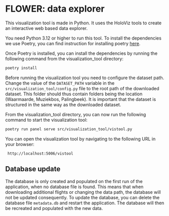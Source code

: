 # FLOWER: data explorer

This visualization tool is made in Python. It uses the HoloViz tools to create an interactive web based data explorer.

You need Python 3.12 or higher to run this tool. To install the dependencies we use Poetry, you can find instruction for installing poetry [here](https://python-poetry.org/docs/#installation).

Once Poetry is installed, you can install the dependencies by running the following command from the visualization_tool directory:

```bash
poetry install
```

Before running the visualization tool you need to configure the dataset path. Change the value of the `DATASET_PATH` variable in the `src/visualization_tool/config.py` file to the root path of the downloaded dataset. This folder should thus contain folders being the location (Waarmaarde, Muziekbos, Palingbeek).
It is important that the dataset is structured in the same way as the downloaded dataset.  

From the visualization_tool directory, you can now run the following command to start the visualization tool:

```bash
poetry run panel serve src/visualization_tool/vistool.py

```

You can open the visualization tool by navigating to the following URL in your browser:

```url
 http://localhost:5006/vistool
```

## Database update

The database is only created and populated on the first run of the application, when no database file is found. This means that when downloading additional flights or changing the data path, the database will not be updated consequently. To update the database, you can delete the database file `metadata.db` and restart the application. The database will then be recreated and populated with the new data.
